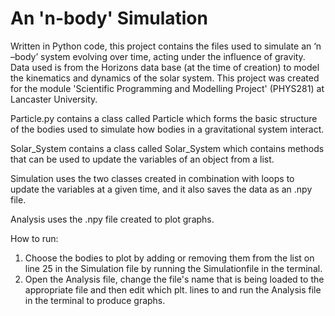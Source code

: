 # An 'n-body' Simulation
Written in Python code, this project contains the files used to simulate an ‘n –body’ system evolving over time, acting under the influence of gravity. Data used is from the Horizons data base (at the time of creation) to model the kinematics and dynamics of the solar system. This project was created for the module 'Scientific Programming and Modelling Project' (PHYS281) at Lancaster University.

Particle.py contains a class called Particle which forms the basic structure of the bodies used to simulate how bodies in a gravitational system interact.

Solar_System contains a class called Solar_System which contains methods that can be used to update the variables of an object from a list.

Simulation uses the two classes created in combination with loops to update the variables at a given time, and it also saves the data as an .npy file.

Analysis uses the .npy file created to plot graphs.

How to run:
1. Choose the bodies to plot by adding or removing them from the list on line 25 in the Simulation file by running the Simulationfile in the terminal.
2. Open the Analysis file, change the file's name that is being loaded to the appropriate file and then edit which plt. lines to and run the Analysis file in the
   terminal to produce graphs.
